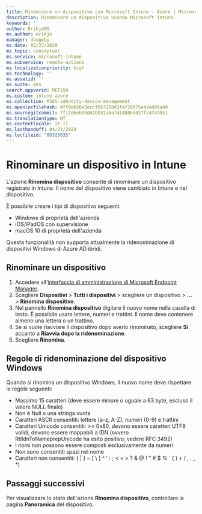 ```yaml
---
title: Rinominare un dispositivo con Microsoft Intune - Azure | Microsoft Docs
description: Rinominare un dispositivo usando Microsoft Intune.
keywords: ''
author: ErikjeMS
ms.author: erikje
manager: dougeby
ms.date: 02/27/2020
ms.topic: conceptual
ms.service: microsoft-intune
ms.subservice: remote-actions
ms.localizationpriority: high
ms.technology: ''
ms.assetid: ''
ms.suite: ems
search.appverid: MET150
ms.custom: intune-azure
ms.collection: M365-identity-device-management
ms.openlocfilehash: 4ff0e650a3eccf057158d3faf28875e42ed90a4d
ms.sourcegitcommit: 7f17d6eb9dd41b031a6af4148863d2ffc4f49551
ms.translationtype: HT
ms.contentlocale: it-IT
ms.lasthandoff: 04/21/2020
ms.locfileid: "80325035"
---
```

# <a name="rename-a-device-in-intune"></a>Rinominare un dispositivo in Intune

L'azione **Rinomina dispositivo** consente di rinominare un dispositivo registrato in Intune. Il nome del dispositivo viene cambiato in Intune e nel dispositivo.

È possibile creare i tipi di dispositivo seguenti:
- Windows di proprietà dell'azienda 
- iOS/iPadOS con supervisione
- macOS 10 di proprietà dell'azienda

Questa funzionalità non supporta attualmente la ridenominazione di dispositivi Windows di Azure AD ibridi.

## <a name="rename-a-device"></a>Rinominare un dispositivo

1. Accedere all'[interfaccia di amministrazione di Microsoft Endpoint Manager](https://go.microsoft.com/fwlink/?linkid=2109431).
3. Scegliere **Dispositivi** > **Tutti i dispositivi** > scegliere un dispositivo > **...**  > **Rinomina dispositivo**.
4. Nel pannello **Rinomina dispositivo** digitare il nuovo nome nella casella di testo. È possibile usare lettere, numeri e trattini. Il nome deve contenere almeno una lettera o un trattino.
5. Se si vuole riavviare il dispositivo dopo averlo rinominato, scegliere **Sì** accanto a **Riavvia dopo la ridenominazione**.
6. Scegliere **Rinomina**.

## <a name="windows-device-rename-rules"></a>Regole di ridenominazione del dispositivo Windows
Quando si rinomina un dispositivo Windows, il nuovo nome deve rispettare le regole seguenti:
- Massimo 15 caratteri (deve essere minore o uguale a 63 byte, escluso il valore NULL finale)
- Non è Null o una stringa vuota
- Caratteri ASCII consentiti: lettere (a-z, A-Z), numeri (0-9) e trattini
- Caratteri Unicode consentiti: >= 0x80, devono essere caratteri UTF8 validi, devono essere mappabili a IDN (ovvero RtlIdnToNameprepUnicode ha esito positivo; vedere RFC 3492)
- I nomi non possono essere composti esclusivamente da numeri
- Non sono consentiti spazi nel nome
- Caratteri non consentiti: { | } ~ [ \ ] ^ ' : ; < = > ? & @ ! " # $ % ` ( ) + / , . _ *)


## <a name="next-steps"></a>Passaggi successivi

Per visualizzare lo stato dell'azione **Rinomina dispositivo**, controllare la pagina **Panoramica** del dispositivo.
